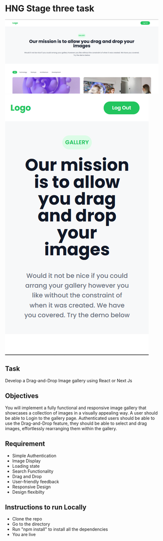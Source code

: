 # HNG Stage three task

<!-- add image -->
![HNG](./src/assets/Desktop.png)
![HNG](./src/assets/Mobile.png)


## Task

Develop a Drag-and-Drop Image gallery using React or Next Js

## Objectives
You will implement a fully functional and responsive image gallery that showcases a collection of images in a visually appealing way.
A user should be able to Login to the gallery page. Authenticated users should be able to use the Drag-and-Drop feature, they should be able to select and drag images, effortlessly rearranging them within the gallery.

## Requirement
- Simple Authentication
- Image Display
- Loading state
- Search Functionality
- Drag and Drop
- User-friendly feedback
- Responsive Design
- Design flexibilty 

## Instructions to run Locally

- Clone the repo
- Go to the directory
- Run "npm install" to install all the dependencies
- You are live

